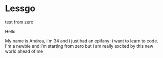 # Lessgo
test from zero

Hello 

My name is Andrea, i'm 34 and i just had an epifany: i want to learn to code.
I'm a newbie and i'm starting from zero but i am really excited by this new world ahead of me
